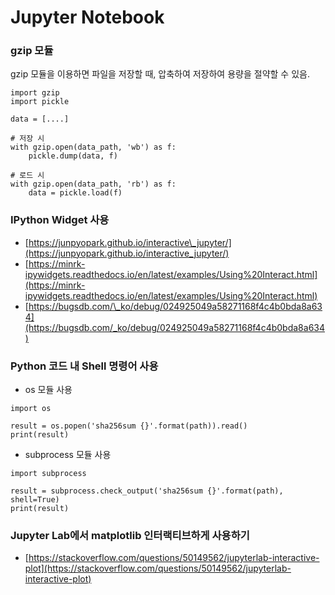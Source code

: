 # Jupyter Notebook

### gzip 모듈

gzip 모듈을 이용하면 파일을 저장할 때, 압축하여 저장하여 용량을 절약할 수 있음.

```text
import gzip
import pickle

data = [....]

# 저장 시
with gzip.open(data_path, 'wb') as f:
    pickle.dump(data, f)
    
# 로드 시
with gzip.open(data_path, 'rb') as f:
    data = pickle.load(f)
```

### IPython Widget 사용

* [https://junpyopark.github.io/interactive\_jupyter/](https://junpyopark.github.io/interactive_jupyter/)
* [https://minrk-ipywidgets.readthedocs.io/en/latest/examples/Using%20Interact.html](https://minrk-ipywidgets.readthedocs.io/en/latest/examples/Using%20Interact.html)
* [https://bugsdb.com/\_ko/debug/024925049a58271168f4c4b0bda8a634](https://bugsdb.com/_ko/debug/024925049a58271168f4c4b0bda8a634)

### Python 코드 내 Shell 명령어 사용

* os 모듈 사용

```text
import os

result = os.popen('sha256sum {}'.format(path)).read()
print(result)
```

* subprocess 모듈 사용

```text
import subprocess

result = subprocess.check_output('sha256sum {}'.format(path), shell=True)
print(result)
```

### Jupyter Lab에서 matplotlib 인터랙티브하게 사용하기

* [https://stackoverflow.com/questions/50149562/jupyterlab-interactive-plot](https://stackoverflow.com/questions/50149562/jupyterlab-interactive-plot)

